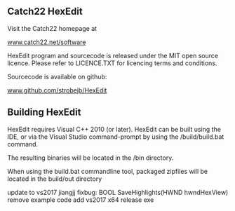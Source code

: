 Catch22 HexEdit
---------------

Visit the Catch22 homepage at

  www.catch22.net/software

HexEdit program and sourcecode is released under the MIT open source licence.
Please refer to LICENCE.TXT for licencing terms and conditions.

Sourcecode is available on github:

  www.github.com/strobejb/HexEdit


Building HexEdit
----------------

HexEdit requires Visual C++ 2010 (or later). HexEdit can be built using the IDE, 
or via the Visual Studio command-prompt by using the /build/build.bat command.

The resulting binaries will be located in the /bin directory.

When using the build.bat commandline tool, packaged zipfiles will be located
in the build/out directory

update to vs2017 jiangjj
fixbug: BOOL SaveHighlights(HWND hwndHexView)
remove example code
add vs2017 x64 release exe






